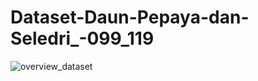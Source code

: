 # Dataset-Daun-Pepaya-dan-Seledri_-099_119

![overview_dataset](https://user-images.githubusercontent.com/71799859/200147750-0b15e372-bebf-478f-b89a-b1bb12acea20.png)
